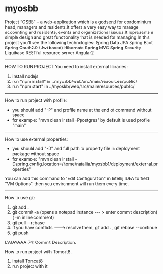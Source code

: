 # myosbb
Project “OSBB” – a web-application which is  a godsend for condominium head, managers and residents.It offers a very easy way to manage accounting and residents, events and organizational issues.It represents a simple design and great functionality that is needed  for managing.In this project you'll see the following technologies: 
Spring Data JPA
Spring Boot
Spring Oauth2.0 (Jwt based)
Hibernate
Spring MVC 
Spring Security 
Liquibase
RESTful resource server 
Angular2 

***

HOW TO RUN PROJECT 
You need to install external libraries:
1) install nodejs
2) run "npm install" in ../myosbb/web/src/main/resources/public/
3) run "npm start" in ../myosbb/web/src/main/resources/public/

***
How to run project with profile:
- you should add "-P" and profile name at the end of command without space
- for example: "mvn clean install -Ppostgres"
by default is used profile "main"
***
How to use external properties:
- you should add "-D" and full path to property file in deployment package without space
- for example: "mvn clean install -Dspring.config.location=/home/nataliia/myosbb1/deployment/external.properties"

You can add this command to "Edit Configuration" in Intellij IDEA to field "VM Options",
then you environment will run them every time.
***


How to use git:
1) git add .
2) git commit -a (opens a notepad instance --- > enter commit description) ( -m inline comment)
3) git pull --rebase
3) If you have conflicts ---> resolve them, git add . ,  git rebase --continue
4) git push

LVJAVAAA-74: Commit Description.

How to run project with Tomcat8.
1) install Tomcat8
2) run project with it

